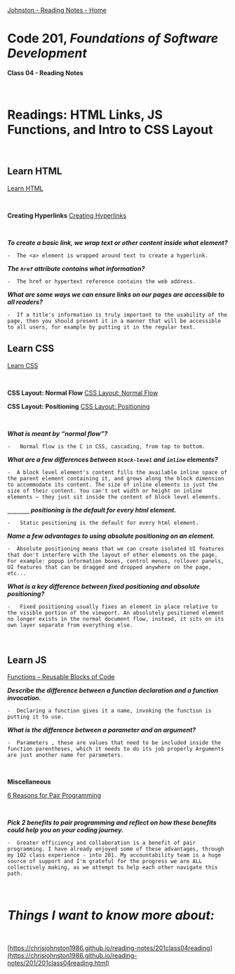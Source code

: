 [Johnston - Reading Notes - Home](https://chrisjohnston1986.github.io/reading-notes/)

# Code 201, _Foundations of Software Development_ 
**Class 04 - Reading Notes**

&nbsp;
&nbsp;

# Readings: HTML Links, JS Functions, and Intro to CSS Layout

&nbsp;
&nbsp;

## Learn HTML
[Learn HTML](https://developer.mozilla.org/en-US/docs/Web/HTML)

&nbsp;
&nbsp;

**Creating Hyperlinks**
[Creating Hyperlinks](https://developer.mozilla.org/en-US/docs/Learn/HTML/Introduction_to_HTML/Creating_hyperlinks)

&nbsp;
&nbsp;

_**To create a basic link, we wrap text or other content inside what element?**_

    -  The <a> element is wrapped around text to create a hyperlink. 

_**The `href` attribute contains what information?**_

    -  The href or hypertext reference contains the web address.

_**What are some ways we can ensure links on our pages are accessible to all readers?**_

    -  If a title's information is truly important to the usability of the page, then you should present it in a manner that will be accessible to all users, for example by putting it in the regular text. 

## Learn CSS
[Learn CSS](https://developer.mozilla.org/en-US/docs/Learn/CSS)

&nbsp;
&nbsp;

**CSS Layout: Normal Flow**
[CSS Layout: Normal Flow](https://developer.mozilla.org/en-US/docs/Learn/CSS/CSS_layout/Normal_Flow)

**CSS Layout: Positioning**
[CSS Layout: Positioning](https://developer.mozilla.org/en-US/docs/Learn/CSS/CSS_layout/Positioning)

&nbsp;
&nbsp;

_**What is meant by “normal flow”?**_

    -   Normal flow is the C in CSS, cascading, from top to bottom. 

_**What are a few differences between `block-level` and `inline` elements?**_

    -  A block level element's content fills the available inline space of the parent element containing it, and grows along the block dimension to accommodate its content. The size of inline elements is just the size of their content. You can't set width or height on inline elements — they just sit inside the content of block level elements.

_**`_______` positioning is the default for every html element.**_

    -   Static positioning is the default for every html element. 

_**Name a few advantages to using absolute positioning on an element.**_

    -  Absolute positioning means that we can create isolated UI features that don't interfere with the layout of other elements on the page. For example: popup information boxes, control menus, rollover panels, UI features that can be dragged and dropped anywhere on the page, etc...

_**What is a key difference between fixed positioning and absolute positioning?**_

    -   Fixed positioning usually fixes an element in place relative to the visible portion of the viewport. An absolutely positioned element no longer exists in the normal document flow, instead, it sits on its own layer separate from everything else. 

&nbsp;
&nbsp;

## Learn JS

[Functions – Reusable Blocks of Code](https://developer.mozilla.org/en-US/docs/Learn/JavaScript/Building_blocks/Functions)

_**Describe the difference between a function declaration and a function invocation.**_

    -  Declaring a function gives it a name, invoking the function is putting it to use.

_**What is the difference between a parameter and an argument?**_

    -  Parameters , these are values that need to be included inside the function parentheses, which it needs to do its job properly Arguments are just another name for parameters.

&nbsp;
&nbsp; 

**Miscellaneous**

[6 Reasons for Pair Programming](https://www.codefellows.org/blog/6-reasons-for-pair-programming/)

&nbsp;
&nbsp;

_**Pick 2 benefits to pair programming and reflect on how these benefits could help you on your coding journey.**_

    -  Greater efficiency and collaboration is a benefit of pair programming. I have already enjoyed some of these advantages, through my 102 class experience - into 201. My accountability team is a huge source of support and I'm grateful for the progress we are ALL collectively making, as we attempt to help each other navigate this path. 

&nbsp;
&nbsp;

# _Things I want to know more about:_

&nbsp;
&nbsp;

[https://chrisjohnston1986.github.io/reading-notes/201class04reading](https://chrisjohnston1986.github.io/reading-notes/201/201class04reading.html)